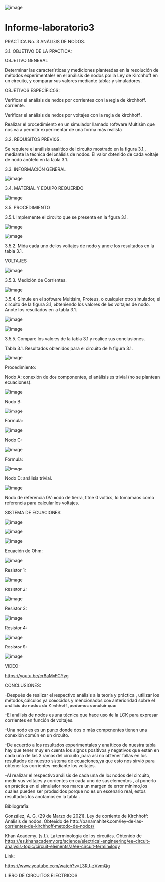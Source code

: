 ![image](https://user-images.githubusercontent.com/84587120/122854898-04ca4380-d2da-11eb-940b-7b79015fd39f.png)

# Informe-laboratorio3

PRÁCTICA No. 3 ANÁLISIS DE NODOS.

3.1. OBJETIVO DE LA PRACTICA:

OBJETIVO GENERAL
 
Determinar las características y mediciones  planteadas en la resolución de  métodos experimentales en el análisis de nodos  por  la Ley de Kirchhoff  en un circuito, y comparar sus valores mediante tablas y simuladores.

OBJETIVOS ESPECÍFICOS:

Verificar el análisis de nodos por corrientes con la regla de kirchhoff. corriente.

Verificar el análisis de nodos por voltajes con la  regla de kirchhoff .

Realizar el procedimiento en un simulador llamado software Multisim que nos va a permitir experimentar de una forma más realista

3.2.    	REQUISITOS PREVIOS.
 
Se requiere el análisis analítico del circuito mostrado en la figura 3.1., mediante la técnica del análisis de nodos. El valor obtenido de cada voltaje de nodo anótelo en la tabla 3.1.

 
3.3. INFORMACIÓN GENERAL
 

  ![image](https://user-images.githubusercontent.com/84427371/122860742-e10bfb00-d2e3-11eb-8c3e-906d2ca5be7d.png)

 
3.4. MATERIAL Y EQUIPO REQUERIDO

![image](https://user-images.githubusercontent.com/84587120/122855367-c5e8bd80-d2da-11eb-9234-68e5b5829fa8.png)

3.5. PROCEDIMIENTO

3.5.1. Implemente el circuito que se presenta en la figura 3.1.

![image](https://user-images.githubusercontent.com/84587120/122855417-da2cba80-d2da-11eb-84a4-12c65daec0de.png)

![image](https://user-images.githubusercontent.com/84587120/122855487-ee70b780-d2da-11eb-9382-e3117199d938.png)

3.5.2. Mida cada uno de los voltajes de nodo y anote los resultados en la tabla 3.1.


VOLTAJES

![image](https://user-images.githubusercontent.com/84587120/122855590-1102d080-d2db-11eb-91f6-051ec6f40c14.png)

3.5.3. Medición de Corrientes.

![image](https://user-images.githubusercontent.com/84587120/122855690-34c61680-d2db-11eb-9b71-5494b4f5fcc9.png)

3.5.4. Simule en el software Multisim, Proteus, o cualquier otro simulador, el circuito de la figura 3.1, obteniendo los valores de los voltajes de nodo. Anote los resultados en la tabla 3.1.

![image](https://user-images.githubusercontent.com/84587120/122855736-48717d00-d2db-11eb-9f49-0454d94bd098.png)

![image](https://user-images.githubusercontent.com/84587091/122981529-7ac4be00-d35f-11eb-9e2d-3257ceb446ab.png)

3.5.5. Compare los valores de la tabla 3.1 y realice sus conclusiones.
 
 
Tabla 3.1. Resultados obtenidos  para el circuito de la figura 3.1.

![image](https://user-images.githubusercontent.com/84587120/122856415-61c6f900-d2dc-11eb-8c81-7e6a20b57d47.png)

Procedimiento:

Nodo A: conexión de dos componentes, el análisis es trivial (no se plantean ecuaciones).

![image](https://user-images.githubusercontent.com/84587120/122855819-6b9c2c80-d2db-11eb-8dad-adb03c6ecb25.png)

Nodo B: 

![image](https://user-images.githubusercontent.com/84587120/122855865-7d7dcf80-d2db-11eb-9c96-31af09f7a191.png)

Fórmula: 

![image](https://user-images.githubusercontent.com/84587120/122855890-8b335500-d2db-11eb-9d41-7f7e226ed7cc.png)

Nodo C: 

![image](https://user-images.githubusercontent.com/84587120/122855925-98e8da80-d2db-11eb-9f53-e5370eb52d6e.png)

Fórmula: 

![image](https://user-images.githubusercontent.com/84587120/122855956-a56d3300-d2db-11eb-9f76-bd670f2676d2.png)

Nodo D: análisis trivial.

![image](https://user-images.githubusercontent.com/84587120/122856024-bf0e7a80-d2db-11eb-9183-9fd0bba3caa5.png)

Nodo de referencia 0V: nodo de tierra, titne 0 voltios, lo tomamaos como referencia para calcular los voltajes. 

SISTEMA DE ECUACIONES: 

![image](https://user-images.githubusercontent.com/84587120/122856115-dcdbdf80-d2db-11eb-9138-4e62ca399c9d.png)

![image](https://user-images.githubusercontent.com/84587120/122856150-eebd8280-d2db-11eb-99a6-24712090393b.png)

![image](https://user-images.githubusercontent.com/84587120/122856171-f7ae5400-d2db-11eb-9c19-fde780714a8e.png)

Ecuación de Ohm:

![image](https://user-images.githubusercontent.com/84587120/122856199-0563d980-d2dc-11eb-9a8f-50fca022ad7d.png)

Resistor 1:

![image](https://user-images.githubusercontent.com/84587120/122856225-114f9b80-d2dc-11eb-9bf7-36c924c69eba.png)

Resistor 2:

![image](https://user-images.githubusercontent.com/84587120/122856265-1dd3f400-d2dc-11eb-83ba-9118298b8ef4.png)

Resistor 3:

![image](https://user-images.githubusercontent.com/84587120/122856296-2c221000-d2dc-11eb-8199-9b5201d8ee9a.png)

Resistor 4:

![image](https://user-images.githubusercontent.com/84587120/122856325-380dd200-d2dc-11eb-8375-7dc464157edf.png)

Resistor 5:

![image](https://user-images.githubusercontent.com/84587120/122856383-51af1980-d2dc-11eb-8b5c-01c46de97779.png)

VIDEO:

https://youtu.be/cr8aMvFCYyg

CONCLUSIONES:

-Después de realizar el respectivo análisis a la teoría y práctica , utilizar los métodos,cálculos ya conocidos y mencionados con anterioridad sobre el análisis de nodos de Kirchhoff ,podemos concluir que:

-El análisis de nodos es una técnica que hace uso de la LCK para expresar corrientes  en función de voltajes.

-Una nodo es es un punto donde dos o más componentes tienen una conexión común en un circuito.

-De acuerdo a los resultados experimentales y analiticos de nuestra tabla hay que tener muy en cuenta los signos positivos y negativos que están en cada una de las 3 ramas del circuito ,para así no obtener fallas en los resultados de nuestro sistema de ecuaciones,ya que esto nos sirvió para obtener las corrientes mediante los voltajes.

-Al realizar el respectivo análisis de cada una de los nodos  del circuito, medir sus voltajes y corrientes en cada uno de sus elementos , al ponerlo en práctica en el simulador nos marca un margen de error mínimo,los cuales pueden ser producidos porque no es un escenario real, estos resultados los anotamos en la tabla .


Bibliografía:

González, A. G. (29 de Marzo de 2021). Ley de corriente de Kirchhoff: Análisis de nodos. Obtenido de http://panamahitek.com/ley-de-las-corrientes-de-kirchhoff-metodo-de-nodos/

Khan Academy. (s.f.). La terminología de los circuitos. Obtenido de https://es.khanacademy.org/science/electrical-engineering/ee-circuit-analysis-topic/circuit-elements/a/ee-circuit-terminology


Link: 

https://www.youtube.com/watch?v=L3RJ-zVvmQg

LIBRO DE CIRCUITOS ELECTRICOS 
